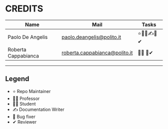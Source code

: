 
# CREDITS

| Name | Mail | Tasks |
| --- | --- | --- |
| Paolo De Angelis    | [paolo.deangelis@polito.it](mailto:paolo.deangelis@polito.it) | ⭐👨‍🎓✍🐛✔
| Roberta Cappabianca    | [roberta.cappabianca@polito.it](mailto:roberta.cappabianca@polito.it) | 👨‍🎓 🐛✔

---

## Legend

  * ⭐ Repo Maintainer
  * 👨‍🏫 Professor
  * 👨‍🎓 Student
  * ✍ Documentation Writer
  * 🐛 Bug fixer
  * ✔ Reviewer
